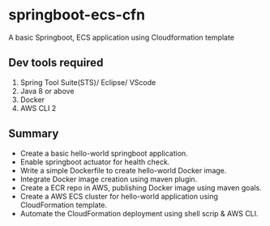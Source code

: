 # springboot-ecs-cfn
A basic Springboot, ECS application using Cloudformation template


## Dev tools required
1. Spring Tool Suite(STS)/ Eclipse/ VScode
2. Java 8 or above
3. Docker
4. AWS CLI 2

## Summary 
- Create a basic hello-world springboot application.
- Enable springboot actuator for health check.
- Write a simple Dockerfile to create hello-world Docker image.
- Integrate Docker image creation using maven plugin.
- Create a ECR repo in AWS, publishing Docker image using maven goals.
- Create a AWS ECS cluster for hello-world application using CloudFormation template.
- Automate the CloudFormation deployment using shell scrip & AWS CLI.
